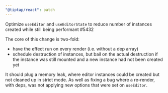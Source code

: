 ```yaml
---
"@tiptap/react": patch
---
```


Optimize `useEditor` and `useEditorState` to reduce number of instances created while still being performant #5432

The core of this change is two-fold:
 - have the effect run on every render (i.e. without a dep array)
 - schedule destruction of instances, but bail on the actual destruction if the instance was still mounted and a new instance had not been created yet

It should plug a memory leak, where editor instances could be created but not cleaned up in strict mode.
As well as fixing a bug where a re-render, with deps, was not applying new options that were set on `useEditor`.
